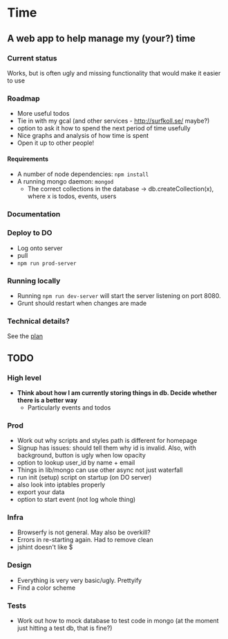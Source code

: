# Time

## A web app to help manage my (your?) time

### Current status

Works, but is often ugly and missing functionality that would make it easier to use

### Roadmap

* More useful todos
* Tie in with my gcal (and other services - http://surfkoll.se/ maybe?)
* option to ask it how to spend the next period of time usefully
* Nice graphs and analysis of how time is spent
* Open it up to other people!


#### Requirements

* A number of node dependencies: `npm install`
* A running mongo daemon: `mongod`
  * The correct collections in the database -> db.createCollection(x), where x is todos, events, users

### Documentation

### Deploy to DO
* Log onto server
* pull
* `npm run prod-server`

### Running locally

* Running `npm run dev-server` will start the server listening on port 8080.
* Grunt should restart when changes are made
### Technical details?

See the [plan](plan.md)

## TODO

### High level
* **Think about how I am currently storing things in db. Decide whether there is a better way**
  * Particularly events and todos

### Prod
* Work out why scripts and styles path is different for homepage
* Signup has issues: should tell them why id is invalid. Also, with background, button is ugly when low opacity
* option to lookup user_id by name + email
* Things in lib/mongo can use other async not just waterfall
* run init (setup) script on startup (on DO server)
* also look into iptables properly
* export your data
* option to start event (not log whole thing)

### Infra
* Browserfy is not general. May also be overkill?
* Errors in re-starting again. Had to remove clean
* jshint doesn't like $

### Design
* Everything is very very basic/ugly. Prettyify
 * Find a color scheme

### **Tests**
* Work out how to mock database to test code in mongo (at the moment just hitting a test db, that is fine?)

